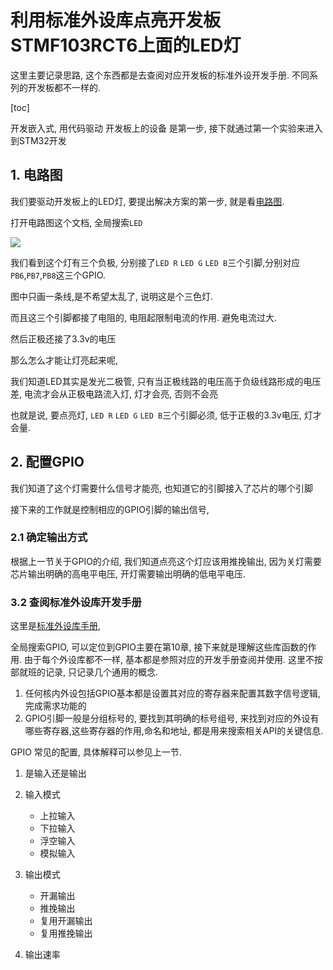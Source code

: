 # 利用标准外设库点亮开发板STMF103RCT6上面的LED灯

这里主要记录思路, 这个东西都是去查阅对应开发板的标准外设开发手册. 不同系列的开发板都不一样的.

[toc]

开发嵌入式, 用代码驱动 开发板上的设备 是第一步, 接下就通过第一个实验来进入到STM32开发

## 1. 电路图

我们要驱动开发板上的LED灯, 要提出解决方案的第一步, 就是看[电路图](TODO:STM32F103RCT6电路图).

打开电路图这个文档, 全局搜索`LED`

![](https://pic2.imgdb.cn/item/64648a970d2dde5777819d6d.jpg)

我们看到这个灯有三个负极, 分别接了`LED R` `LED G` `LED B`三个引脚,分别对应`PB6`,`PB7`,`PB8`这三个GPIO.

图中只画一条线,是不希望太乱了, 说明这是个三色灯. 

而且这三个引脚都接了电阻的, 电阻起限制电流的作用. 避免电流过大.

然后正极还接了3.3v的电压

那么怎么才能让灯亮起来呢, 

我们知道LED其实是发光二极管, 只有当正极线路的电压高于负级线路形成的电压差, 电流才会从正极电路流入灯, 灯才会亮, 否则不会亮

也就是说, 要点亮灯, `LED R` `LED G` `LED B`三个引脚必须, 低于正极的3.3v电压, 灯才会量.


## 2. 配置GPIO

我们知道了这个灯需要什么信号才能亮, 也知道它的引脚接入了芯片的哪个引脚

接下来的工作就是控制相应的GPIO引脚的输出信号,

### 2.1 确定输出方式

根据上一节关于GPIO的介绍, 我们知道点亮这个灯应该用推挽输出, 因为关灯需要芯片输出明确的高电平电压, 开灯需要输出明确的低电平电压.

### 3.2 查阅标准外设库开发手册

这里是[标准外设库手册](//TODO:),

全局搜索GPIO, 可以定位到GPIO主要在第10章, 接下来就是理解这些库函数的作用. 
由于每个外设库都不一样, 基本都是参照对应的开发手册查阅并使用. 
这里不按部就班的记录, 只记录几个通用的概念.

1. 任何核内外设包括GPIO基本都是设置其对应的寄存器来配置其数字信号逻辑, 完成需求功能的
2. GPIO引脚一般是分组标号的, 要找到其明确的标号组号, 来找到对应的外设有哪些寄存器,这些寄存器的作用,命名和地址, 都是用来搜索相关API的关键信息.

GPIO 常见的配置, 具体解释可以参见上一节.

1. 是输入还是输出

3. 输入模式
    - 上拉输入
    - 下拉输入
    - 浮空输入
    - 模拟输入
4. 输出模式
    - 开漏输出
    - 推挽输出
    - 复用开漏输出
    - 复用推挽输出
5. 输出速率

